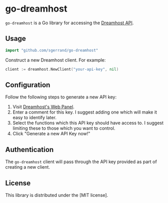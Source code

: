 # go-dreamhost

`go-dreamhost` is a Go library for accessing the [Dreamhost
API](https://help.dreamhost.com/hc/en-us/articles/217560167).

## Usage

```go
import "github.com/sgerrand/go-dreamhost"
```

Construct a new Dreamhost client. For example:

```go
client := dreamhost.NewClient("your-api-key", nil)
```

## Configuration

Follow the following steps to generate a new API key:
1. Visit [Dreamhost's Web Panel](https://panel.dreamhost.com/?tree=home.api).
1. Enter a comment for this key. I suggest adding one which will make it easy
   to identify later.
1. Select the functions which this API key should have access to. I suggest
   limiting these to those which you want to control.
1. Click "Generate a new API Key now!"

## Authentication

The `go-dreamhost` client will pass through the API key provided as part
of creating a new client.

## License

This library is distributed under the [MIT license].
